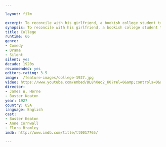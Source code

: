 ```yaml
---

layout: film

excerpt: To reconcile with his girlfriend, a bookish college student tries to become an athlete.
synopsis: To reconcile with his girlfriend, a bookish college student tries to become an athlete.
title: College
runtime: 66
genre:
- Comedy
- Drama
- Silent
silent: yes
decade: 1920s
recommended: yes
editors-rating: 3.5
image:  /feature-images/college-1927.jpg
video: https://www.youtube.com/embed/DL8hXeo2_K0?rel=0&amp;controls=0&amp;showinfo=0
director: 
- James W. Horne
- Buster Keaton 
year: 1927
country: USA
language: English
cast:
- Buster Keaton
- Anne Cornwall
- Flora Bramley
imdb: http://www.imdb.com/title/tt0017765/

--- 
```




